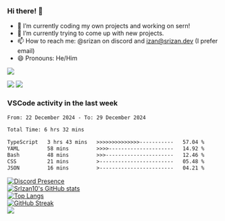 ### Hi there! 👋

- 🔭 I’m currently coding my own projects and working on sern!
- 🌱 I’m currently trying to come up with new projects.
- 📫 How to reach me: @srizan on discord and izan@srizan.dev (I prefer email)
- 😄 Pronouns: He/Him

![](https://komarev.com/ghpvc/?username=SrIzan10&color=yellowgreen)

<img src="https://i.imgur.com/LYNhf1D.png">  

<img src="https://img.srizan.dev/i%20hate%20python.gif">

<!--dont-RECENT_ACTIVITY:start-->

### VSCode activity in the last week

<!--START_SECTION:waka-->

```txt
From: 22 December 2024 - To: 29 December 2024

Total Time: 6 hrs 32 mins

TypeScript   3 hrs 43 mins   >>>>>>>>>>>>>>-----------   57.04 %
YAML         58 mins         >>>>---------------------   14.92 %
Bash         48 mins         >>>----------------------   12.46 %
CSS          21 mins         >------------------------   05.48 %
JSON         16 mins         >------------------------   04.21 %
```

<!--END_SECTION:waka-->

[![Discord Presence](https://lanyard.cnrad.dev/api/703974042700611634)](https://discord.com/users/703974042700611634)  
[![SrIzan10's GitHub stats](https://github-readme-stats.vercel.app/api?username=SrIzan10&show_icons=true&theme=dark&count_private=true)](https://github.com/anuraghazra/github-readme-stats)  
[![Top Langs](https://github-readme-stats.vercel.app/api/top-langs/?username=SrIzan10&layout=compact&theme=dark&hide=html)](https://github.com/anuraghazra/github-readme-stats)  
[![GitHub Streak](https://github-readme-streak-stats.herokuapp.com?user=SrIzan10&theme=dark)](https://git.io/streak-stats)  
![](https://metrics.lecoq.io/SrIzan10?base.repositories=0&languages=1&isocalendar=1&followup=1)  
